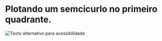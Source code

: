 <h1>Plotando um semcicurlo no primeiro quadrante.</h1>


![Texto alternativo para acessibilidade]('static\imagem\circulo.png')

